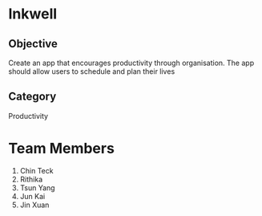 # Inkwell #
## Objective ##
Create an app that encourages productivity through organisation. The app should allow users to schedule and plan their lives
## Category ##
Productivity

# Team Members #
1. Chin Teck
2. Rithika
3. Tsun Yang
4. Jun Kai
5. Jin Xuan
